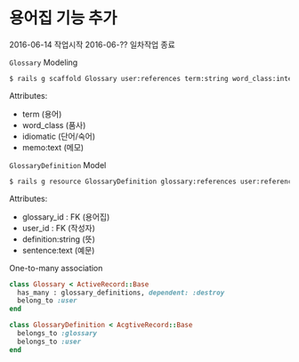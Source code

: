# 용어집 기능 추가

2016-06-14 작업시작
2016-06-?? 일차작업 종료

`Glossary` Modeling

```sh
$ rails g scaffold Glossary user:references term:string word_class:integer idiomatic:boolean memo:text
```

Attributes:

 - term (용어)
 - word_class (품사)
 - idiomatic (단어/숙어)
 - memo:text (메모)

`GlossaryDefinition` Model

```sh
$ rails g resource GlossaryDefinition glossary:references user:references definition sentence:text
```

Attributes:

 - glossary_id : FK  (용어집)
 - user_id : FK (작성자)
 - definition:string (뜻)
 - sentence:text (예문)


One-to-many association

```ruby
class Glossary < ActiveRecord::Base
  has_many : glossary_definitions, dependent: :destroy
  belong_to :user
end

class GlossaryDefinition < AcgtiveRecord::Base
  belongs_to :glossary
  belongs_to :user
end
```
